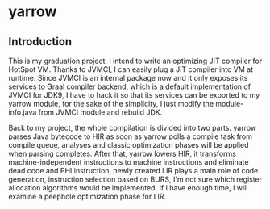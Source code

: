 # yarrow

## Introduction
This is my graduation project. I intend to write an optimizing JIT compiler for HotSpot VM. Thanks to JVMCI, I can easily plug a JIT compiler into VM at runtime. Since JVMCI is an internal package now and it only exposes its services to Graal compiler backend, which is a default implementation of JVMCI for JDK9, I have to hack it so that its services can be exported to my yarrow module, for the sake of the simplicity, I just modify the module-info.java from JVMCI module and rebuild JDK.

Back to my project, the whole compilation is divided into two parts. yarrow parses Java bytecode to HIR as soon as yarrow polls a compile task from compile queue, analyses and classic optimization phases will be applied when parsing completes. After that, yarrow lowers HIR, it transforms machine-independent instructions to machine instructions and eliminate dead code and PHI instruction, newly created LIR plays a main role of code generation, instruction selection based on BURS, I'm not sure which register allocation algorithms would be implemented. If I have enough time, I will examine a peephole optimization phase for LIR.